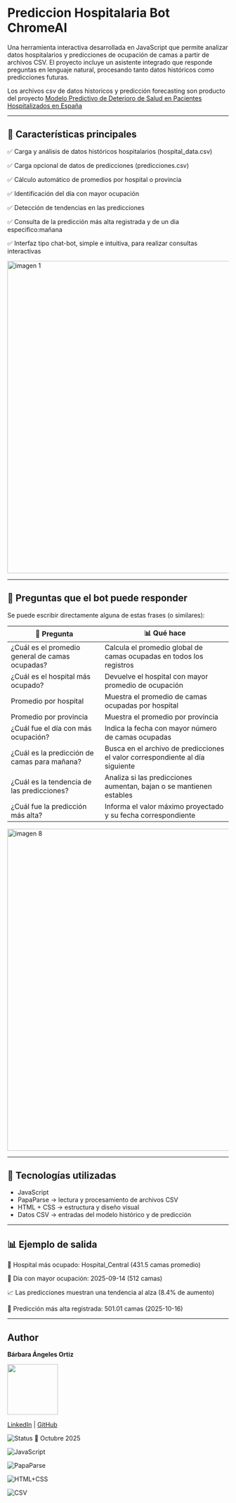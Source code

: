 # Prediccion Hospitalaria Bot ChromeAI

Una herramienta interactiva desarrollada en JavaScript que permite analizar datos hospitalarios y predicciones de ocupación de camas a partir de archivos CSV.
El proyecto incluye un asistente integrado que responde preguntas en lenguaje natural, procesando tanto datos históricos como predicciones futuras.

Los archivos csv de datos historicos y predicción forecasting son producto del proyecto [Modelo Predictivo de Deterioro de Salud en Pacientes Hospitalizados en España](https://github.com/BarbaraAngelesOrtiz/Proyecto-Predicci-n-hospitalaria)

----

## 🚀 Características principales

✅ Carga y análisis de datos históricos hospitalarios (hospital_data.csv)

✅ Carga opcional de datos de predicciones (predicciones.csv)

✅ Cálculo automático de promedios por hospital o provincia

✅ Identificación del día con mayor ocupación

✅ Detección de tendencias en las predicciones

✅ Consulta de la predicción más alta registrada y de un dia especifico:mañana

✅ Interfaz tipo chat-bot, simple e intuitiva, para realizar consultas interactivas

<img width="577" height="711" alt="imagen 1" src="https://github.com/user-attachments/assets/3406933f-f95e-40bd-aba7-867ccb18bfa1" />

----

## 💬 Preguntas que el bot puede responder

Se puede escribir directamente alguna de estas frases (o similares):

| 🧠 Pregunta                                     | 📊 Qué hace                                                                   |
| ----------------------------------------------- | ----------------------------------------------------------------------------- |
| ¿Cuál es el promedio general de camas ocupadas? | Calcula el promedio global de camas ocupadas en todos los registros           |
| ¿Cuál es el hospital más ocupado?               | Devuelve el hospital con mayor promedio de ocupación                          |
| Promedio por hospital                           | Muestra el promedio de camas ocupadas por hospital                            |
| Promedio por provincia                          | Muestra el promedio por provincia                                             |
| ¿Cuál fue el día con más ocupación?             | Indica la fecha con mayor número de camas ocupadas                            |
| ¿Cuál es la predicción de camas para mañana?    | Busca en el archivo de predicciones el valor correspondiente al día siguiente |
| ¿Cuál es la tendencia de las predicciones?      | Analiza si las predicciones aumentan, bajan o se mantienen estables           |
| ¿Cuál fue la predicción más alta?               | Informa el valor máximo proyectado y su fecha correspondiente                 |

<img width="597" height="733" alt="imagen 8" src="https://github.com/user-attachments/assets/a06274e9-9bc5-4159-a0e9-30973635a8a9" />

----

## 🧩 Tecnologías utilizadas
- JavaScript 
- PapaParse → lectura y procesamiento de archivos CSV
- HTML + CSS → estructura y diseño visual
- Datos CSV → entradas del modelo histórico y de predicción

----

## 📊 Ejemplo de salida

🏥 Hospital más ocupado: Hospital_Central (431.5 camas promedio)

📅 Día con mayor ocupación: 2025-09-14 (512 camas)

📈 Las predicciones muestran una tendencia al alza (8.4% de aumento)

🏥 Predicción más alta registrada: 501.01 camas (2025-10-16)

----

## Author
**Bárbara Ángeles Ortiz**

<img src="https://github.com/user-attachments/assets/30ea0d40-a7a9-4b19-a835-c474b5cc50fb" width="115">

[LinkedIn](https://www.linkedin.com/in/barbaraangelesortiz/) | [GitHub](https://github.com/BarbaraAngelesOrtiz)

![Status](https://img.shields.io/badge/status-finished-brightgreen) 📅 Octubre 2025

![JavaScript](https://img.shields.io/badge/JavaScript-brightgreen)

![PapaParse](https://img.shields.io/badge/PapaParse-brightgreen)

![HTML+CSS](https://img.shields.io/badge/HTML%2BCSS-brightgreen)

![CSV](https://img.shields.io/badge/CSV-brightgreen)
